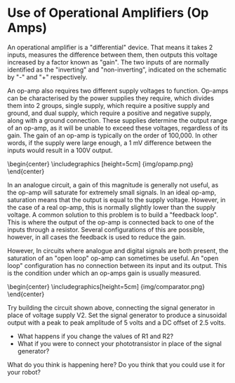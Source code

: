 # Use of Operational Amplifiers (Op Amps)

An operational amplifier is a "differential" device. That means it takes 2 inputs, measures the difference between them, then outputs this voltage increased by a factor known as "gain". The two inputs of are normally identified as the "inverting" and "non-inverting", indicated on the schematic by "-" and "+" respectively.

An op-amp also requires two different supply voltages to function. Op-amps can be characterised by the power supplies they require, which divides them into 2 groups, single supply, which require a positive supply and ground, and dual supply, which require a positive and negative supply, along with a ground connection. These supplies determine the output range of an op-amp, as it will be unable to exceed these voltages, regardless of its gain. The gain of an op-amp is typically on the order of 100,000. In other words, if the supply were large enough, a 1 mV difference between the inputs would result in a 100V output.

\begin{center} \includegraphics [height=5cm] {img/opamp.png} \end{center}

In an analogue circuit, a gain of this magnitude is generally not useful, as the op-amp will saturate for extremely small signals. In an ideal op-amp, saturation means that the output is equal to the supply voltage. However, in the case of a real op-amp, this is normally slightly lower than the supply voltage. A common solution to this problem is to build a "feedback loop". This is where the output of the op-amp is connected back to one of the inputs through a resistor. Several configurations of this are possible, however, in all cases the feedback is used to reduce the gain.

However, In circuits where analogue and digital signals are both present, the saturation of an "open loop" op-amp can sometimes be useful. An "open loop" configuration has no connection between its input and its output. This is the condition under which an op-amps gain is usually measured.

\begin{center} \includegraphics[height=5cm] {img/comparator.png} \end{center}

Try building the circuit shown above, connecting the signal generator in place of voltage supply V2. Set the signal generator to produce a sinusoidal output with a peak to peak amplitude of 5 volts and a DC offset of 2.5 volts. 

- What happens if you change the values of R1 and R2?
- What if you were to connect your phototransistor in place of the signal generator?

What do you think is happening here? Do you think that you could use it for your robot?

